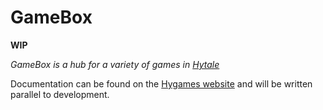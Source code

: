 # GameBox
**WIP**

*GameBox is a hub for a variety of games in [Hytale](https://hytale.com/)*

Documentation can be found on the [Hygames website](https://www.hygames.co/gamebox) and will be written parallel to development.
